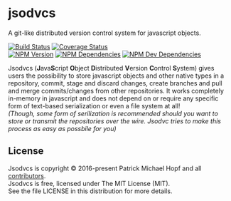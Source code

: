 # jsodvcs
A git-like distributed version control system for javascript objects.

[![Build Status](https://travis-ci.org/Wortex17/jsodvcs.svg?branch=master)](https://travis-ci.org/Wortex17/jsodvcs)
[![Coverage Status](https://coveralls.io/repos/github/Wortex17/jsodvcs/badge.svg?branch=master)](https://coveralls.io/github/Wortex17/jsodvcs?branch=master)  
[![NPM Version](https://img.shields.io/npm/v/jsodvcs.svg)](https://www.npmjs.com/package/jsodvcs)
[![NPM Dependencies](https://img.shields.io/david/Wortex17/jsodvcs.svg)](https://www.npmjs.com/package/jsodvcs)
[![NPM Dev Dependencies](https://img.shields.io/david/dev/Wortex17/jsodvcs.svg)](https://www.npmjs.com/package/jsodvcs)

Jsodvcs (**J**ava**S**cript **O**bject **D**istributed **V**ersion **C**ontrol **S**ystem) 
gives users the possibility to store javascript objects and other native
types in a repository, commit, stage and discard changes, create branches and pull and merge
commits/changes from other repositories. It works completely in-memory in javascript and does
not depend on or require any specific form of text-based serialization or even a file system
at all!  
*(Though, some form of serilization is recommended should you want to store or transmit
the repositories over the wire. Jsodvc tries to make this process as easy as possbile for you)*


## License
Jsodvcs is copyright © 2016-present Patrick Michael Hopf and all
[contributors](https://github.com/Wortex17/jsodvcs/graphs/contributors).  
Jsodvcs is free, licensed under The MIT License (MIT).  
See the file LICENSE in this distribution for more details.